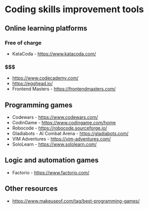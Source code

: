 # Coding skills improvement tools
## Online learning platforms
### Free of charge
- KataCoda - https://www.katacoda.com/
### $$$
- https://www.codecademy.com/
- https://egghead.io/
- Frontend Masters - https://frontendmasters.com/

## Programming games
- Codewars - https://www.codewars.com/
- CodinGame - https://www.codingame.com/home
- Robocode - https://robocode.sourceforge.io/
- Gladiabots - AI Combat Arena - https://gladiabots.com/
- VIM Adventures - https://vim-adventures.com/
- SoloLearn - https://www.sololearn.com/

## Logic and automation games
- Factorio - https://www.factorio.com/

## Other resources
- https://www.makeuseof.com/tag/best-programming-games/

